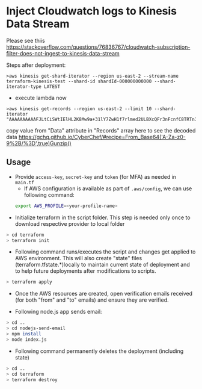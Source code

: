 # Inject Cloudwatch logs to Kinesis Data Stream

Please see thiis
<https://stackoverflow.com/questions/76836767/cloudwatch-subscription-filter-does-not-ingest-to-kinesis-data-stream>

Steps after deployment:

```
>aws kinesis get-shard-iterator --region us-east-2 --stream-name terraform-kinesis-test --shard-id shardId-000000000000 --shard-iterator-type LATEST
```

- execute lambda now

```
>aws kinesis get-records --region us-east-2 --limit 10 --shard-iterator "AAAAAAAAAAFJLtCiSWtIElHL2K8Mw9a+31lY7ZwH1f7rlmed2ULBXcQFr3nFcnfC8TRTn30ya6b67pdUpvl2saxNzZxbZXqsaoCyajQuNno4zOSCAYnfF9zXPC15A3FqFdp2Dm/cqhqbRfOeldgCq80nLhd5Pn6cZs62IJ07yp2PTcgQfu+4SAVud1lHEj9TCYVH0GwGas1+JGjYdvNzgnbhljVjyd4FEcvWp1GagrIuNYOCxh/oFEMTIKOT5P3Pmr4bxWNtpJU="
```

copy value from "Data" attribute in "Records" array here to see the decoded data
<https://gchq.github.io/CyberChef/#recipe=From_Base64('A-Za-z0-9%2B/%3D',true)Gunzip()>

## Usage

- Provide `access-key`, `secret-key` and `token` (for MFA) as needed in `main.tf`
  - If AWS configuration is available as part of `.aws/config`, we can use following command:
  ```bash
  export AWS_PROFILE=<your-profile-name>
  ```
- Initialize terraform in the script folder. This step is needed only once to download respective provider to local folder

```bash
> cd terraform
> terraform init
```

- Following command runs/executes the script and changes get applied to AWS environment. This will also create "state" files (terraform.tfstate.\*)locally to maintain current state of deployment and to help future deployments after modifications to scripts.

```bash
> terraform apply
```

- Once the AWS resources are created, open verification emails received (for both "from" and "to" emails) and ensure they are verified.

- Following node.js app sends email:

```bash
> cd ..
> cd nodejs-send-email
> npm install
> node index.js
```

- Following command permanently deletes the deployment (including state)

```bash
> cd ..
> cd terraform
> terraform destroy
```
